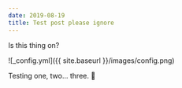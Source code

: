 ```yaml
---
date: 2019-08-19
title: Test post please ignore
---
```


Is this thing on?

![_config.yml]({{ site.baseurl }}/images/config.png)

Testing one, two... three. :microphone:
